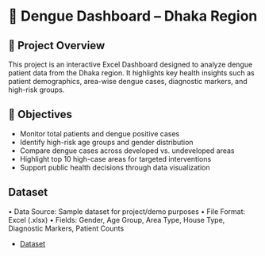 # 🦟 Dengue Dashboard – Dhaka Region
## 📌 Project Overview
This project is an interactive Excel Dashboard designed to analyze dengue patient data from the Dhaka region.
It highlights key health insights such as patient demographics, area-wise dengue cases, diagnostic markers, and high-risk groups.
## 🎯 Objectives
-	Monitor total patients and dengue positive cases
-	Identify high-risk age groups and gender distribution
-	Compare dengue cases across developed vs. undeveloped areas
-	Highlight top 10 high-case areas for targeted interventions
-	Support public health decisions through data visualization




##  Dataset
•	Data Source: Sample dataset for project/demo purposes
•	File Format: Excel (.xlsx)
•	Fields: Gender, Age Group, Area Type, House Type, Diagnostic Markers, Patient Counts


- <a href="https://github.com/Mahmudulazad/data_analysis_excl_dashboard/blob/main/Dengue%20Project.xlsx">Dataset</a>
